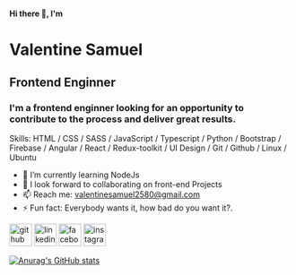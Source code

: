 #### Hi there 👋, I'm
# **Valentine Samuel**
##  Frontend Enginner

### I'm a frontend enginner looking for an opportunity to contribute to the process and deliver great results.

Skills: HTML / CSS /  SASS / JavaScript / Typescript / Python / Bootstrap / Firebase / Angular / React / Redux-toolkit / UI Design / Git / Github / Linux / Ubuntu


- 🌱 I’m currently learning NodeJs  
- 👯 I look forward to collaborating on front-end Projects 
- 📫 Reach me: valentinesamuel2580@gmail.com 
- ⚡ Fun fact: Everybody wants it, how bad do you want it?.


[<img src='https://cdn.jsdelivr.net/npm/simple-icons@3.0.1/icons/github.svg' alt='github' height='40'>](https://github.com/valentinesamuel)  [<img src='https://cdn.jsdelivr.net/npm/simple-icons@3.0.1/icons/linkedin.svg' alt='linkedin' height='40'>](https://www.linkedin.com/in/samuel-valentine-476797202//)  [<img src='https://cdn.jsdelivr.net/npm/simple-icons@3.0.1/icons/facebook.svg' alt='facebook' height='40'>](https://www.facebook.com/valentine.samuel.9047/)  [<img src='https://cdn.jsdelivr.net/npm/simple-icons@3.0.1/icons/instagram.svg' alt='instagram' height='40'>](https://www.instagram.com/growing_dev/) 

[![Anurag's GitHub stats](https://github-readme-stats.vercel.app/api?username=valentinesamuel&show_icons=true)](https://github.com/anuraghazra/github-readme-stats)
